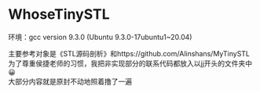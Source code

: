 # WhoseTinySTL
环境：gcc version 9.3.0 (Ubuntu 9.3.0-17ubuntu1~20.04) <br>

主要参考对象是《STL源码剖析》和https://github.com/Alinshans/MyTinySTL <br>
为了尊重侯捷老师的习惯，我把非实现部分的联系代码都放入以jj开头的文件夹中😀 <br>
大部分内容就是原封不动地照着撸了一遍
